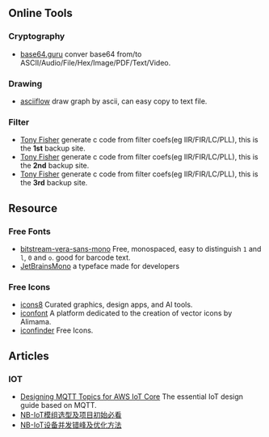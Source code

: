 ## Online Tools
### Cryptography
- [base64.guru](http://base64.guru) conver base64 from/to ASCII/Audio/File/Hex/Image/PDF/Text/Video.

### Drawing
- [asciiflow](https://asciiflow.com) draw graph by ascii, can easy copy to text file.

### Filter
- [Tony Fisher](http://www.piclist.com/techref/uk/ac/york/cs/www-users/http/~fisher/index.htm) generate c code from filter coefs(eg IIR/FIR/LC/PLL), this is the **1st** backup site.
- [Tony Fisher](http://www.massmind.org/techref/uk/ac/york/cs/www-users/http/~fisher/index.htm) generate c code from filter coefs(eg IIR/FIR/LC/PLL), this is the **2nd** backup site.
- [Tony Fisher](https://www.anteeo.se/fisher/mkfilter/) generate c code from filter coefs(eg IIR/FIR/LC/PLL), this is the **3rd** backup site.

## Resource
### Free Fonts
- [bitstream-vera-sans-mono](https://www.dafont.com/bitstream-vera-mono.font) Free, monospaced, easy to distinguish `1` and `l`, `0` and `o`. good for barcode text.
- [JetBrainsMono](https://github.com/JetBrains/JetBrainsMono) a typeface made for developers
### Free Icons
- [icons8](https://icons8.com/) Curated graphics, design apps, and AI tools.
- [iconfont](https://www.iconfont.cn/) A platform dedicated to the creation of vector icons by Alimama.
- [iconfinder](https://www.iconfinder.com/free_icons) Free Icons.

## Articles
### IOT
- [Designing MQTT Topics for AWS IoT Core](https://docs.aws.amazon.com/pdfs/whitepapers/latest/designing-mqtt-topics-aws-iot-core/designing-mqtt-topics-aws-iot-core.pdf#designing-mqtt-topics-aws-iot-core) The essential IoT design guide based on MQTT.
- [NB-IoT模组选型及项目初始必看](https://blog.csdn.net/chinacodec/article/details/113553989?spm=1001.2014.3001.5502)
- [NB-IoT设备并发错峰及优化方法](https://blog.csdn.net/chinacodec/article/details/113552969?spm=1001.2014.3001.5502)
